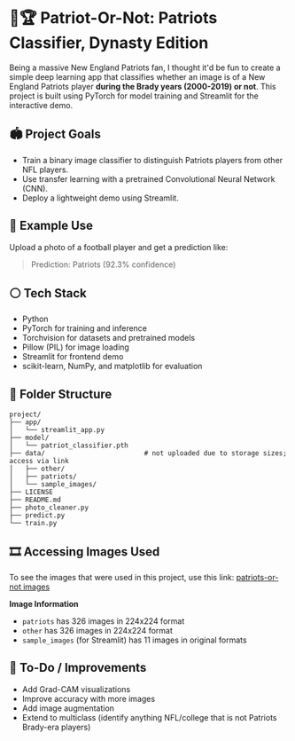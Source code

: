 # 🏈🏆 Patriot-Or-Not: Patriots Classifier, Dynasty Edition

Being a massive New England Patriots fan, I thought it'd be fun to create a simple deep learning app that classifies whether an image is of a New England Patriots player **during the Brady years (2000-2019) or not**. This project is built using PyTorch for model training and Streamlit for the interactive demo. 

## 🏟️ Project Goals
* Train a binary image classifier to distinguish Patriots players from other NFL players.
* Use transfer learning with a pretrained Convolutional Neural Network (CNN).
* Deploy a lightweight demo using Streamlit.

## 🔵 Example Use
Upload a photo of a football player and get a prediction like:
> Prediction: Patriots (92.3% confidence)

## ⚪️ Tech Stack
* Python
* PyTorch for training and inference
* Torchvision for datasets and pretrained models
* Pillow (PIL) for image loading
* Streamlit for frontend demo
* scikit-learn, NumPy, and matplotlib for evaluation

## 🔴 Folder Structure
```
project/
├── app/
│   └── streamlit_app.py
├── model/
│   └── patriot_classifier.pth
├── data/                         # not uploaded due to storage sizes; access via link
│   ├── other/
│   ├── patriots/
│   └── sample_images/
├── LICENSE
├── README.md
├── photo_cleaner.py
├── predict.py
└── train.py
```

## 🎞️ Accessing Images Used
To see the images that were used in this project, use this link: [patriots-or-not images](https://drive.google.com/drive/folders/1-HEccfBjIeWEabulW216z7I7QC4WsYua?usp=sharing)

**Image Information**
* `patriots` has 326 images in 224x224 format
* `other` has 326 images in 224x224 format
* `sample_images` (for Streamlit) has 11 images in original formats

## 🐐 To-Do / Improvements
 * Add Grad-CAM visualizations
 * Improve accuracy with more images
 * Add image augmentation
 * Extend to multiclass (identify anything NFL/college that is not Patriots Brady-era players)